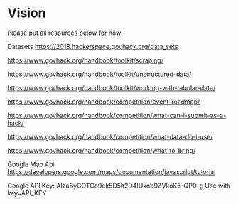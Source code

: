 # Vision

Please put all resources below for now.

Datasets
https://2018.hackerspace.govhack.org/data_sets

https://www.govhack.org/handbook/toolkit/scraping/

https://www.govhack.org/handbook/toolkit/unstructured-data/

https://www.govhack.org/handbook/toolkit/working-with-tabular-data/

https://www.govhack.org/handbook/competition/event-roadmap/

https://www.govhack.org/handbook/competition/what-can-i-submit-as-a-hack/

https://www.govhack.org/handbook/competition/what-data-do-i-use/

https://www.govhack.org/handbook/competition/what-to-bring/

Google Map Api
https://developers.google.com/maps/documentation/javascript/tutorial

Google API Key: AIzaSyCOTCo9ek5D5h2D4IUxnb9ZVkoK6-QP0-g Use with key=API_KEY

